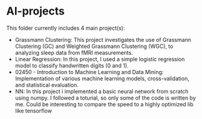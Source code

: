 # AI-projects
This folder currently includes 4 main project(s):
- Grassmann Clustering: This project investigates the use of Grassmann Clustering (GC) and Weighted Grassmann Clustering (WGC), to analyzing sleep data from fMRI measurements.
- Linear Regression: In this project, I used a simple logistic regression model to classify handwritten digits (0 and 1).
- 02450 - Introduction to Machine Learning and Data Mining: Implementation of various machine learning models, cross-validation, and statistical evaluation.
- NN: In this project i implemented a basic neural network from scratch using numpy. I followed a toturial, so only some of the code is written by me. Could be interesting to compare the speed to a highly optimized lib like tensorflow
